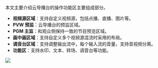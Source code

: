 本文主要介绍云导播台的操作功能区主要组成部分。

-  **视频源区域**：支持自定义视频源，包括点播、直播、图片等。
-  **PVW 预监**：云导播台的预监区域。
-  **PGM 主监**：和观众侧保持一致的节目预览区域。
-  **画中画区域**：支持自定义多个视频源混流时采用的布局。
-  **调音台区域**：支持调整输出流中，每个输入流的音量，支持音视频分离。
-  **功能区**：支持水印、文本、转场、调音台等功能。


![](https://main.qcloudimg.com/raw/b8083f8cf90d63fb4f6a475439db3411.png)


